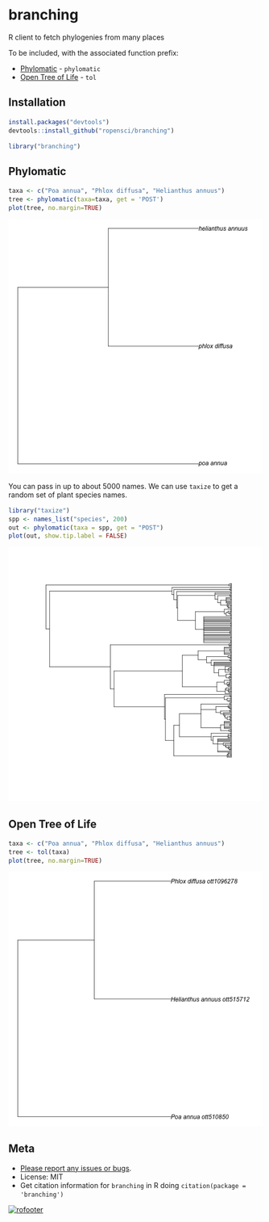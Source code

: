 branching
=======



R client to fetch phylogenies from many places

To be included, with the associated function prefix:

* [Phylomatic](http://phylodiversity.net/phylomatic/) - `phylomatic`
* [Open Tree of Life](http://blog.opentreeoflife.org/) - `tol`

## Installation


```r
install.packages("devtools")
devtools::install_github("ropensci/branching")
```


```r
library("branching")
```

## Phylomatic


```r
taxa <- c("Poa annua", "Phlox diffusa", "Helianthus annuus")
tree <- phylomatic(taxa=taxa, get = 'POST')
plot(tree, no.margin=TRUE)
```

![plot of chunk unnamed-chunk-4](inst/img/unnamed-chunk-4-1.png) 

You can pass in up to about 5000 names. We can use `taxize` to get a random set of plant species names. 


```r
library("taxize")
spp <- names_list("species", 200)
out <- phylomatic(taxa = spp, get = "POST")
plot(out, show.tip.label = FALSE)
```

![plot of chunk unnamed-chunk-5](inst/img/unnamed-chunk-5-1.png) 

## Open Tree of Life


```r
taxa <- c("Poa annua", "Phlox diffusa", "Helianthus annuus")
tree <- tol(taxa)
plot(tree, no.margin=TRUE)
```

![plot of chunk unnamed-chunk-6](inst/img/unnamed-chunk-6-1.png) 

## Meta

* [Please report any issues or bugs](https://github.com/ropensci/branching/issues).
* License: MIT
* Get citation information for `branching` in R doing `citation(package = 'branching')`

[![rofooter](http://ropensci.org/public_images/github_footer.png)](http://ropensci.org)
